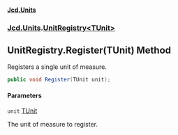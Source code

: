 #### [Jcd.Units](index.md 'index')

### [Jcd.Units](Jcd.Units.md 'Jcd.Units').[UnitRegistry&lt;TUnit&gt;](UnitRegistry_TUnit_.md 'Jcd.Units.UnitRegistry<TUnit>')

## UnitRegistry<TUnit>.Register(TUnit) Method

Registers a single unit of measure.

```csharp
public void Register(TUnit unit);
```

#### Parameters

<a name='Jcd.Units.UnitRegistry_TUnit_.Register(TUnit).unit'></a>

`unit` [TUnit](UnitRegistry_TUnit_.md#Jcd.Units.UnitRegistry_TUnit_.TUnit 'Jcd.Units.UnitRegistry<TUnit>.TUnit')

The unit of measure to register.